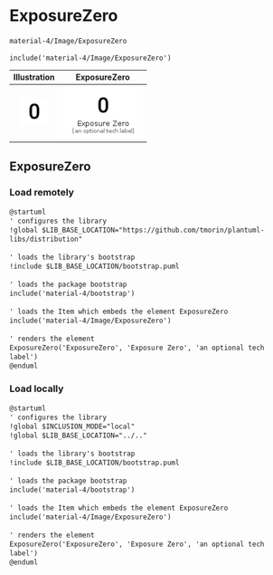 # ExposureZero


```text
material-4/Image/ExposureZero
```

```text
include('material-4/Image/ExposureZero')
```



| Illustration | ExposureZero |
| :---: | :---: |
| ![illustration for Illustration](../../material-4/Image/ExposureZero.png) | ![illustration for ExposureZero](../../material-4/Image/ExposureZero.Local.png) |




## ExposureZero

### Load remotely
```plantuml
@startuml
' configures the library
!global $LIB_BASE_LOCATION="https://github.com/tmorin/plantuml-libs/distribution"

' loads the library's bootstrap
!include $LIB_BASE_LOCATION/bootstrap.puml

' loads the package bootstrap
include('material-4/bootstrap')

' loads the Item which embeds the element ExposureZero
include('material-4/Image/ExposureZero')

' renders the element
ExposureZero('ExposureZero', 'Exposure Zero', 'an optional tech label')
@enduml
```

### Load locally
```plantuml
@startuml
' configures the library
!global $INCLUSION_MODE="local"
!global $LIB_BASE_LOCATION="../.."

' loads the library's bootstrap
!include $LIB_BASE_LOCATION/bootstrap.puml

' loads the package bootstrap
include('material-4/bootstrap')

' loads the Item which embeds the element ExposureZero
include('material-4/Image/ExposureZero')

' renders the element
ExposureZero('ExposureZero', 'Exposure Zero', 'an optional tech label')
@enduml
```

